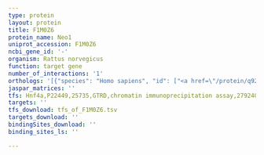 ```yaml
---
type: protein
layout: protein
title: F1M0Z6
protein_name: Neo1
uniprot_accession: F1M0Z6
ncbi_gene_id: '-'
organism: Rattus norvegicus
function: target gene
number_of_interactions: '1'
orthologs: '[{"species": "Homo sapiens", "id": ["<a href=\"/protein/q92859\">Q92859</a>"]}, {"species": "Mus musculus", "id": ["E9QK04"]}, {"species": "Caenorhabditis elegans", "id": ["<a href=\"/protein/g5ef96\">G5EF96</a>"]}, {"species": "Drosophila melanogaster", "id": ["A0A0B4LEX6"]}]'
jaspar_matrices: ''
tfs: Hnf4a,P22449,25735,GTRD,chromatin immunoprecipitation assay,27924024%5Buid%5D,No
targets: ''
tfs_download: tfs_of_F1M0Z6.tsv
targets_download: ''
bindingSites_download: ''
binding_sites_ls: ''

---
```

